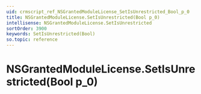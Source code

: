 ```yaml
---
uid: crmscript_ref_NSGrantedModuleLicense_SetIsUnrestricted_Bool_p_0
title: NSGrantedModuleLicense.SetIsUnrestricted(Bool p_0)
intellisense: NSGrantedModuleLicense.SetIsUnrestricted
sortOrder: 3900
keywords: SetIsUnrestricted(Bool)
so.topic: reference
---
```


# NSGrantedModuleLicense.SetIsUnrestricted(Bool p_0)

